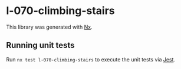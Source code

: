 # l-070-climbing-stairs

This library was generated with [Nx](https://nx.dev).

## Running unit tests

Run `nx test l-070-climbing-stairs` to execute the unit tests via [Jest](https://jestjs.io).
